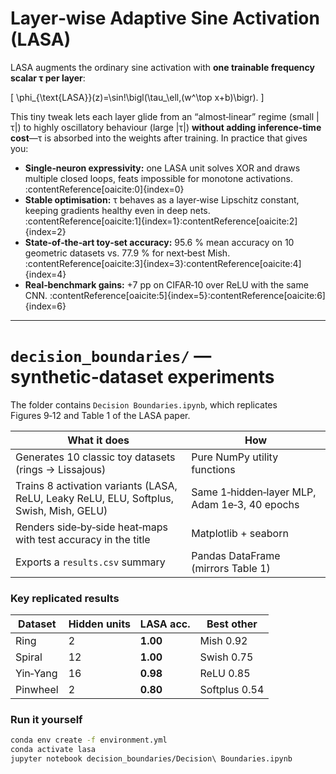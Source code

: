 # Layer‑wise Adaptive Sine Activation (LASA)

LASA augments the ordinary sine activation with **one trainable frequency scalar τ per layer**:

\[
\phi_{\text{LASA}}(z)=\sin\!\bigl(\tau_\ell\,(w^\top x+b)\bigr).
\]

This tiny tweak lets each layer glide from an “almost‑linear” regime (small |τ|) to highly oscillatory behaviour (large |τ|) **without adding inference‑time cost**—τ is absorbed into the weights after training. In practice that gives you:

* **Single‑neuron expressivity:** one LASA unit solves XOR and draws multiple closed loops, feats impossible for monotone activations. :contentReference[oaicite:0]{index=0}  
* **Stable optimisation:** τ behaves as a layer‑wise Lipschitz constant, keeping gradients healthy even in deep nets. :contentReference[oaicite:1]{index=1}&#8203;:contentReference[oaicite:2]{index=2}  
* **State‑of‑the‑art toy‑set accuracy:** 95.6 % mean accuracy on 10 geometric datasets vs. 77.9 % for next‑best Mish. :contentReference[oaicite:3]{index=3}&#8203;:contentReference[oaicite:4]{index=4}  
* **Real‑benchmark gains:** +7 pp on CIFAR‑10 over ReLU with the same CNN. :contentReference[oaicite:5]{index=5}&#8203;:contentReference[oaicite:6]{index=6}  

---

# `decision_boundaries/` — synthetic‑dataset experiments

The folder contains `Decision Boundaries.ipynb`, which replicates Figures 9‑12 and Table 1 of the LASA paper.

| What it does | How |
|--------------|-----|
| Generates 10 classic toy datasets (rings → Lissajous) | Pure NumPy utility functions |
| Trains 8 activation variants (LASA, ReLU, Leaky ReLU, ELU, Softplus, Swish, Mish, GELU) | Same 1‑hidden‑layer MLP, Adam 1e‑3, 40 epochs |
| Renders side‑by‑side heat‑maps with test accuracy in the title | Matplotlib + seaborn |
| Exports a `results.csv` summary | Pandas DataFrame (mirrors Table 1) |

### Key replicated results

| Dataset | Hidden units | LASA acc. | Best other |
|---------|--------------|-----------|------------|
| Ring        | 2   | **1.00** | Mish 0.92 |
| Spiral      | 12  | **1.00** | Swish 0.75 |
| Yin‑Yang    | 16  | **0.98** | ReLU 0.85 |
| Pinwheel    | 2   | **0.80** | Softplus 0.54 |



### Run it yourself

```bash
conda env create -f environment.yml
conda activate lasa
jupyter notebook decision_boundaries/Decision\ Boundaries.ipynb
